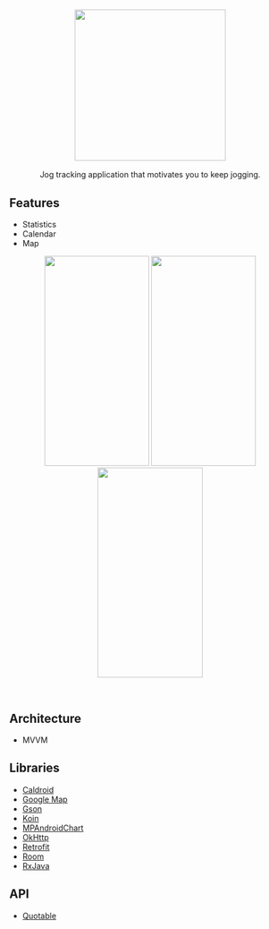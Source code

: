 <h3 align="center"><img src="https://github.com/RamziJabali/just-jog-android/blob/main/screen-shots/logo.png?raw=true" alt="" data-canonical-src="" width="270" height="270"/> </h3>
<p align="center">Jog tracking application that motivates you to keep jogging.</p>

## Features
- Statistics
- Calendar
- Map
<p align="center">
<img src="https://github.com/RamziJabali/just-jog-android/blob/main/screen-shots/stats-page.png?raw=true" alt="" data-canonical-src="" width="187.5" height="375"/>
<img src="https://github.com/RamziJabali/just-jog-android/blob/main/screen-shots/calendar-page.png?raw=true" alt="" data-canonical-src="" width="187.5" height="375"/>
<img src="https://github.com/RamziJabali/just-jog-android/blob/main/screen-shots/maps-page.png?raw=true" alt="" data-canonical-src="" width="187.5" height="375"/>
</p></br>

## Architecture
- MVVM

## Libraries
- [Caldroid](https://github.com/roomorama/Caldroid)
- [Google Map](https://developers.google.com/android/reference/com/google/android/gms/maps/GoogleMap)
- [Gson](https://github.com/google/gson)
- [Koin](https://insert-koin.io/)
- [MPAndroidChart](https://github.com/PhilJay/MPAndroidChart)
- [OkHttp](https://square.github.io/okhttp/)
- [Retrofit](https://square.github.io/retrofit/)
- [Room](https://developer.android.com/jetpack/androidx/releases/room)
- [RxJava](https://github.com/ReactiveX/RxJava)

## API
- [Quotable](https://github.com/lukePeavey/quotable#get-random-quote)

